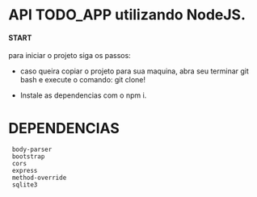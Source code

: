 # API TODO_APP utilizando NodeJS.

#### START 
para iniciar o projeto siga os passos: 
* caso queira copiar o projeto para sua maquina, abra seu terminar git bash e execute o comando: git clone!

* Instale as dependencias com o npm i. 
## <h1>DEPENDENCIAS</h1> 
     body-parser
     bootstrap
     cors
     express
     method-override
     sqlite3

